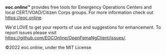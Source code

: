 **eoc.online™** provides free tools for Emergency Operations Centers and local CERT/VOAD/Citizen Corps groups. For more information check out <https://eoc.online>.

We'd LOVE to get your reports of use and suggestions for enhancement. To report issues please visit <https://github.com/EOCOnline/OpenFemaNgClient/issues/>.

©2022 eoc.online, under the MIT License
